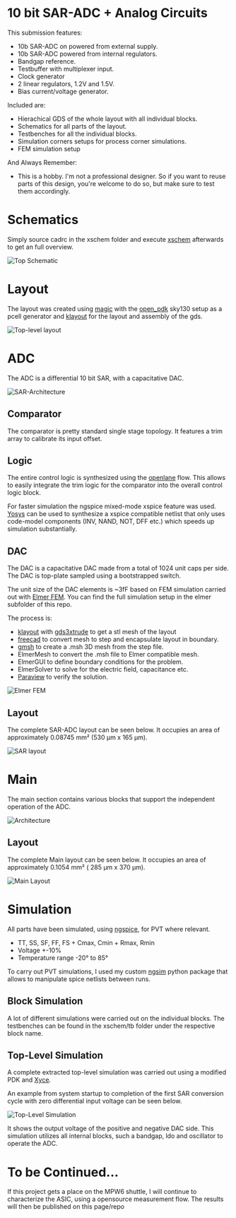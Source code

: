 # 10 bit SAR-ADC + Analog Circuits

This submission features:

- 10b SAR-ADC on powered from external supply.
- 10b SAR-ADC powered from internal regulators.
- Bandgap reference.
- Testbuffer with multiplexer input.
- Clock generator
- 2 linear regulators, 1.2V and 1.5V.
- Bias current/voltage generator.


Included are:

- Hierachical GDS of the whole layout with all individual blocks.
- Schematics for all parts of the layout.
- Testbenches for all the individual blocks.
- Simulation corners setups for process corner simulations.
- FEM simulation setup

And Always Remember:
  - This is a hobby. I'm not a professional designer. So if you want to reuse parts of this design, you're welcome to do so, but make sure to test them accordingly.

# Schematics

Simply source cadrc in the xschem folder and execute 
[xschem](https://xschem.sourceforge.io/stefan/index.html) afterwards to get an full overview.

![Top Schematic](docs/pictures/xschem_top.png "Top Schematic")


# Layout

The layout was created using [magic](http://opencircuitdesign.com/magic) 
with the [open_pdk](https://github.com/RTimothyEdwards/open_pdks) sky130 setup as a pcell generator
and [klayout](https://www.klayout.de/) for the layout and assembly of the gds.

![Top-level layout](docs/pictures/top.png "Top-level layout")


# ADC

The ADC is a differential 10 bit SAR, with a capacitative DAC.

![SAR-Architecture](docs/pictures/sar_arch.png "SAR-Architecture")


## Comparator

The comparator is pretty standard single stage topology. It 
features a trim array to calibrate its input offset.

## Logic

The entire control logic is synthesized using the [openlane](https://github.com/The-OpenROAD-Project/OpenLane) flow.
This allows to easily integrate the trim logic for the 
comparator into the overall control logic block.

For faster simulation the ngspice mixed-mode xspice feature was used.
[Yosys](https://github.com/YosysHQ/yosys) can be used to synthesize a xspice 
compatible netlist that only uses code-model components (INV, NAND, NOT, DFF etc.) 
which speeds up simulation substantially.

## DAC

The DAC is a capacitative DAC made from a total of 1024 unit caps
per side. The DAC is top-plate sampled using a bootstrapped switch.

The unit size of the DAC elements is ~3fF based on FEM simulation carried out
with [Elmer FEM](https://github.com/ElmerCSC/elmerfem).
You can find the full simulation setup in the elmer subfolder of this repo.

The process is:

- [klayout](https://www.klayout.de/) with [gds3xtrude](https://codeberg.org/tok/gds3xtrude) to get a stl mesh of the layout
- [freecad](https://www.freecadweb.org/) to convert mesh to step and encapsulate layout in boundary.
- [gmsh](https://gmsh.info/) to create a .msh 3D mesh from the step file.
- ElmerMesh to convert the .msh file to Elmer compatible mesh.
- ElmerGUI to define boundary conditions for the problem.
- ElmerSolver to solve for the electric field, capacitance etc.
- [Paraview](https://www.paraview.org/) to verify the solution.

![Elmer FEM](docs/pictures/mom_fem.png "DAC Section for Elmer FEM simulation")


## Layout

The complete SAR-ADC layout can be seen below. It occupies an area of approximately
0.08745 mm² (530 μm x 165 μm).

![SAR layout](docs/pictures/sar_layout.png "SAR layout")


# Main

The main section contains various blocks that support the independent operation 
of the ADC.

![Architecture](docs/pictures/arch.png "Overall design architecture")


## Layout

The complete Main layout can be seen below. It occupies an area of approximately
0.1054 mm² ( 285 μm x 370 μm).

![Main Layout](docs/pictures/main_layout.png "Layout of the Main block")


# Simulation

All parts have been simulated, using [ngspice](http://ngspice.sourceforge.net/), for PVT where relevant.

- TT, SS, SF, FF, FS + Cmax, Cmin + Rmax, Rmin
- Voltage +-10%
- Temperature range -20° to 85°

To carry out PVT simulations, I used my custom [ngsim](https://github.com/chrische-xx/ngsim) 
python package that allows to manipulate spice netlists between runs. 


## Block Simulation

A lot of different simulations were carried out on the individual blocks. 
The testbenches can be found in the xschem/tb folder under the respective
block name.


## Top-Level Simulation

A complete extracted top-level simulation was carried out using a modified
PDK and [Xyce](https://github.com/Xyce/Xyce).

An example from system startup to completion of the first SAR conversion cycle
with zero differential input voltage can be seen below.

![Top-Level Simulation](docs/pictures/top_sim.png "Top-Level Simulation")

It shows the output voltage of the positive and negative DAC side.
This simulation utilizes all internal blocks, such a bandgap, ldo and oscillator
to operate the ADC.


# To be Continued...

If this project gets a place on the MPW6 shuttle, I will continue
to characterize the ASIC, using a opensource measurement flow.
The results will then be published on this page/repo

